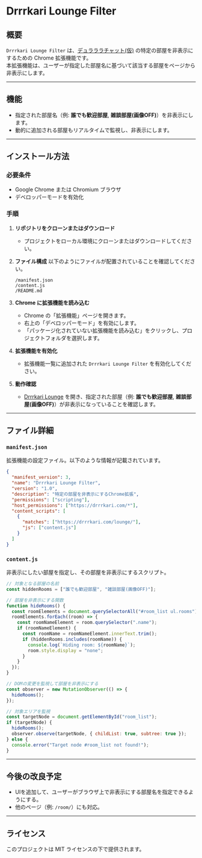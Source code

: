 
# Drrrkari Lounge Filter

## 概要

`Drrrkari Lounge Filter` は、[デュラララチャット(仮)](https://drrrkari.com/lounge/) の特定の部屋を非表示にするための Chrome 拡張機能です。  
本拡張機能は、ユーザーが指定した部屋名に基づいて該当する部屋をページから非表示にします。

---

## 機能

- 指定された部屋名（例: **誰でも歓迎部屋**, **雑談部屋(画像OFF)**）を非表示にします。
- 動的に追加される部屋もリアルタイムで監視し、非表示にします。

---

## インストール方法

### 必要条件

- Google Chrome または Chromium ブラウザ
- デベロッパーモードを有効化

### 手順

1. **リポジトリをクローンまたはダウンロード**
   - プロジェクトをローカル環境にクローンまたはダウンロードしてください。

2. **ファイル構成**
   以下のようにファイルが配置されていることを確認してください。

   ```
   /manifest.json
   /content.js
   /README.md
   ```

3. **Chrome に拡張機能を読み込む**
   - Chrome の「拡張機能」ページを開きます。
   - 右上の「デベロッパーモード」を有効にします。
   - 「パッケージ化されていない拡張機能を読み込む」をクリックし、プロジェクトフォルダを選択します。

4. **拡張機能を有効化**
   - 拡張機能一覧に追加された `Drrrkari Lounge Filter` を有効化してください。

5. **動作確認**
   - [Drrrkari Lounge](https://drrrkari.com/lounge/) を開き、指定された部屋（例: **誰でも歓迎部屋**, **雑談部屋(画像OFF)**）が非表示になっていることを確認します。

---

## ファイル詳細

### `manifest.json`
拡張機能の設定ファイル。以下のような情報が記載されています。

```json
{
  "manifest_version": 3,
  "name": "Drrrkari Lounge Filter",
  "version": "1.0",
  "description": "特定の部屋を非表示にするChrome拡張",
  "permissions": ["scripting"],
  "host_permissions": ["https://drrrkari.com/*"],
  "content_scripts": [
    {
      "matches": ["https://drrrkari.com/lounge/"],
      "js": ["content.js"]
    }
  ]
}
```

### `content.js`
非表示にしたい部屋を指定し、その部屋を非表示にするスクリプト。

```javascript
// 対象となる部屋の名前
const hiddenRooms = ["誰でも歓迎部屋", "雑談部屋(画像OFF)"];

// 部屋を非表示にする関数
function hideRooms() {
  const roomElements = document.querySelectorAll("#room_list ul.rooms");
  roomElements.forEach((room) => {
    const roomNameElement = room.querySelector(".name");
    if (roomNameElement) {
      const roomName = roomNameElement.innerText.trim();
      if (hiddenRooms.includes(roomName)) {
        console.log(`Hiding room: ${roomName}`);
        room.style.display = "none";
      }
    }
  });
}

// DOMの変更を監視して部屋を非表示にする
const observer = new MutationObserver(() => {
  hideRooms();
});

// 対象エリアを監視
const targetNode = document.getElementById("room_list");
if (targetNode) {
  hideRooms();
  observer.observe(targetNode, { childList: true, subtree: true });
} else {
  console.error("Target node #room_list not found!");
}
```

---

## 今後の改良予定

- UIを追加して、ユーザーがブラウザ上で非表示にする部屋名を指定できるようにする。
- 他のページ（例: `/room/`）にも対応。

---

## ライセンス

このプロジェクトは MIT ライセンスの下で提供されます。

